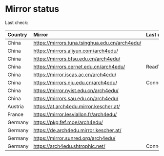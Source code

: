 <script src="./time.js"></script>
# Mirror status
Last check: <script type="text/javascript">localize(1752814043.8327253);</script>

|Country|Mirror|Last update|
|:------|:-----|:----------|
|China|https://mirrors.tuna.tsinghua.edu.cn/arch4edu/|<script type="text/javascript">localize(1752778183);</script>|
|China|https://mirrors.aliyun.com/arch4edu/|<script type="text/javascript">localize(1752778183);</script>|
|China|https://mirrors.bfsu.edu.cn/arch4edu/|<script type="text/javascript">localize(1752778183);</script>|
|China|https://mirrors.cernet.edu.cn/arch4edu/|ReadTimeout|
|China|https://mirror.iscas.ac.cn/arch4edu/|<script type="text/javascript">localize(1752778183);</script>|
|China|https://mirrors.nju.edu.cn/arch4edu/|ConnectionError|
|China|https://mirror.nyist.edu.cn/arch4edu/|<script type="text/javascript">localize(1752778183);</script>|
|China|https://mirrors.sau.edu.cn/arch4edu/|<script type="text/javascript">localize(1752259981);</script>|
|Austria|https://at.arch4edu.mirror.kescher.at/|<script type="text/javascript">localize(1752778183);</script>|
|France|https://mirror.lesviallon.fr/arch4edu/|<script type="text/javascript">localize(1752778183);</script>|
|Germany|https://pkg.fef.moe/arch4edu/|<script type="text/javascript">localize(1752778183);</script>|
|Germany|https://de.arch4edu.mirror.kescher.at/|<script type="text/javascript">localize(1752778183);</script>|
|Germany|https://mirror.sunred.org/arch4edu/|<script type="text/javascript">localize(1752778183);</script>|
|Germany|https://arch4edu.shtrophic.net/|ConnectionError|

<script src="./tablefilter/tablefilter.js"></script>
<script src="./table.js"></script>